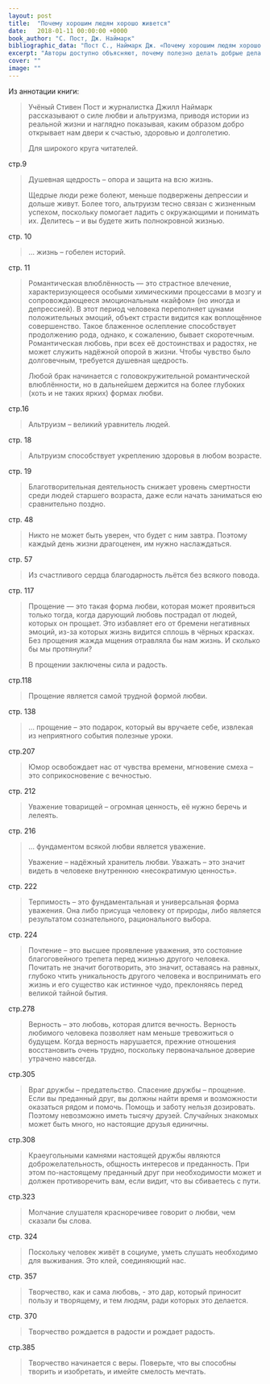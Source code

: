 ```yaml
---
layout: post
title:  "Почему хорошим людям хорошо живется"
date:   2018-01-11 00:00:00 +0000
book_author: "С. Пост, Дж. Наймарк"
bibliographic_data: "Пост С., Наймарк Дж. «Почему хорошим людям хорошо живется» / С. Пост, Дж. Наймарк; пер. с англ. П. А. Самсонов. — Минск: «Попурри», 2009. — 400 с."
excerpt: "Авторы доступно объясняют, почему полезно делать добрые дела."
cover: ""
image: ""
---
```


Из аннотации книги:

> Учёный Стивен Пост и журналистка Джилл Наймарк рассказывают о силе любви и альтруизма, приводя истории из реальной жизни и наглядно показывая, каким образом добро открывает нам двери к счастью, здоровью и долголетию.
>
> Для широкого круга читателей.

стр.9

> Душевная щедрость – опора и защита на всю жизнь.
>
> Щедрые люди реже болеют, меньше подвержены депрессии и дольше живут. Более того, альтруизм тесно связан с жизненным успехом, поскольку помогает ладить с окружающими и понимать их. Делитесь – и вы будете жить полнокровной жизнью.

стр. 10

> … жизнь – гобелен историй.

стр. 11

> Романтическая влюблённость — это страстное влечение, характеризующееся особыми химическими процессами в мозгу и сопровождающееся эмоциональным «кайфом» (но иногда и депрессией). В этот период человека переполняет цунами положительных эмоций, объект страсти видится как воплощённое совершенство. Такое блаженное ослепление способствует продолжению рода, однако, к сожалению, бывает скоротечным. Романтическая любовь, при всех её достоинствах и радостях, не может служить надёжной опорой в жизни. Чтобы чувство было долговечным, требуется душевная щедрость.
>
> Любой брак начинается с головокружительной романтической влюблённости, но в дальнейшем держится на более глубоких (хоть и не таких ярких) формах любви.

стр.16

> Альтруизм – великий уравнитель людей.

стр. 18

> Альтруизм способствует укреплению здоровья в любом возрасте.

стр. 19

> Благотворительная деятельность снижает уровень смертности среди людей старшего возраста, даже если начать заниматься ею сравнительно поздно.

стр. 48

> Никто не может быть уверен, что будет с ним завтра. Поэтому каждый день жизни драгоценен, им нужно наслаждаться.

стр. 57

> Из счастливого сердца благодарность льётся без всякого повода.

стр. 117

> Прощение — это такая форма любви, которая может проявиться только тогда, когда дарующий любовь пострадал от людей, которых он прощает. Это избавляет его от бремени негативных эмоций, из-за которых жизнь видится сплошь в чёрных красках. Без прощения жажда мщения отравляла бы нам жизнь. И сколько бы мы протянули?
>
> В прощении заключены сила и радость.

стр.118

> Прощение является самой трудной формой любви.

стр. 138

> … прощение – это подарок, который вы вручаете себе, извлекая из неприятного события полезные уроки.

стр.207

> Юмор освобождает нас от чувства времени, мгновение смеха – это соприкосновение с вечностью.

стр. 212

> Уважение товарищей – огромная ценность, её нужно беречь и лелеять.

стр. 216

> … фундаментом всякой любви является уважение.
>
> Уважение – надёжный хранитель любви. Уважать – это значит видеть в человеке внутреннюю «несократимую ценность».

стр. 222

> Терпимость – это фундаментальная и универсальная форма уважения. Она либо присуща человеку от природы, либо является результатом сознательного, рационального выбора.

стр. 224

> Почтение – это высшее проявление уважения, это состояние благоговейного трепета перед жизнью другого человека. Почитать не значит боготворить, это значит, оставаясь на равных, глубоко чтить уникальность другого человека и воспринимать его жизнь и его существо как истинное чудо, преклоняясь перед великой тайной бытия.

стр.278

> Верность – это любовь, которая длится вечность. Верность любимого человека позволяет нам меньше тревожиться о будущем. Когда верность нарушается, прежние отношения восстановить очень трудно, поскольку первоначальное доверие утрачено навсегда.

стр.305

> Враг дружбы – предательство. Спасение дружбы – прощение. Если вы преданный друг, вы должны найти время и возможности оказаться рядом и помочь. Помощь и заботу нельзя дозировать. Поэтому невозможно иметь тысячу друзей. Случайных знакомых может быть много, но настоящие друзья единичны.

стр.308

> Краеугольными камнями настоящей дружбы являются доброжелательность, общность интересов и преданность. При этом по-настоящему преданный друг при необходимости может и должен противоречить вам, если видит, что вы сбиваетесь с пути.

стр.323

> Молчание слушателя красноречивее говорит о любви, чем сказали бы слова.

стр. 324

> Поскольку человек живёт в социуме, уметь слушать необходимо для выживания. Это клей, соединяющий нас.

стр. 357

> Творчество, как и сама любовь, - это дар, который приносит пользу и творящему, и тем людям, ради которых это делается.

стр. 370

> Творчество рождается в радости и рождает радость.

стр.385

> Творчество начинается с веры. Поверьте, что вы способны творить и изобретать, и имейте смелость мечтать.
